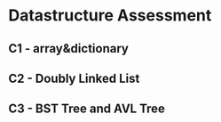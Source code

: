 # Datastructure Assessment
## C1 - array&dictionary
## C2 - Doubly Linked List
## C3 - BST Tree and AVL Tree
